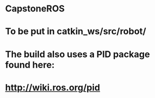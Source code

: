 # CapstoneROS
# To be put in catkin_ws/src/robot/
# The build also uses a PID package found here:
# http://wiki.ros.org/pid
